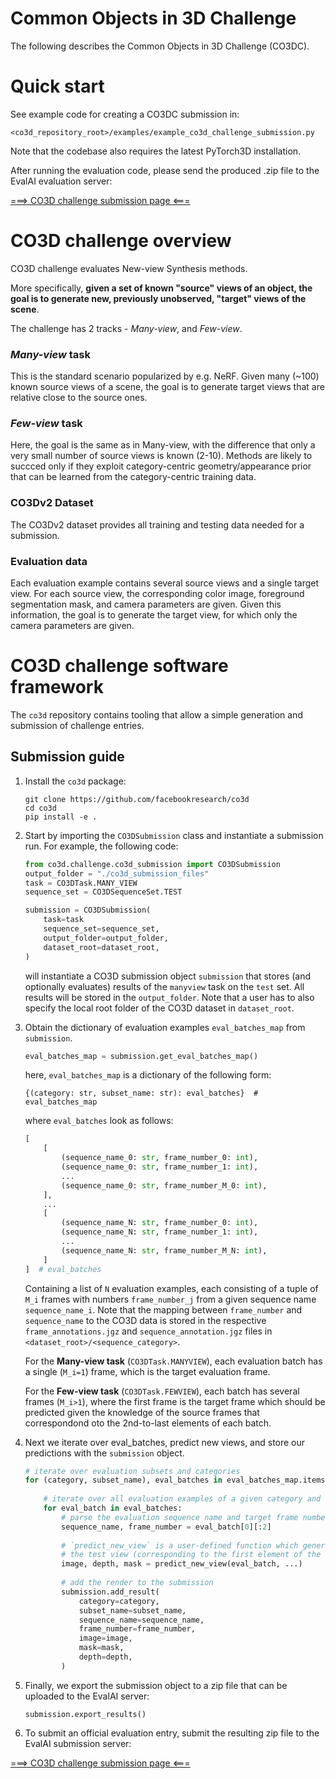 Common Objects in 3D Challenge
==============================

The following describes the Common Objects in 3D Challenge (CO3DC).

# Quick start
See example code for creating a CO3DC submission in:
```
<co3d_repository_root>/examples/example_co3d_challenge_submission.py
```
Note that the codebase also requires the latest PyTorch3D installation.

After running the evaluation code, please send the produced .zip file to the
EvalAI evaluation server:

[===> CO3D challenge submission page  <===](https://eval.ai/web/challenges/challenge-page/1819/submission)


# CO3D challenge overview

CO3D challenge evaluates New-view Synthesis methods.

More specifically, <b>given a set of known "source" views of an object, the goal
is to generate new, previously unobserved, "target" views of the scene</b>.

The challenge has 2 tracks - _Many-view_, and _Few-view_.

### _Many-view_ task

This is the standard scenario popularized by e.g. NeRF. Given many
(~100) known source views of a scene, the goal is to generate target views
that are relative close to the source ones.

### _Few-view_ task

Here, the goal is the same as in Many-view, with the difference that only
a very small number of source views is known (2-10). Methods are likely to succced
only if they exploit category-centric geometry/appearance prior that can be learned
from the category-centric training data.

### CO3Dv2 Dataset

The CO3Dv2 dataset provides all training and testing data needed for a submission.

### Evaluation data

Each evaluation example contains several source views and a single
target view. For each source view, the corresponding color image,
foreground segmentation mask, and camera parameters are given.
Given this information, the goal is to generate the target view, for which only the
camera parameters are given.


# CO3D challenge software framework
The `co3d` repository contains tooling that allow a simple generation and submission
of challenge entries.


## Submission guide
1) Install the `co3d` package:
    ```
    git clone https://github.com/facebookresearch/co3d
    cd co3d
    pip install -e .
    ```

2) Start by importing the `CO3DSubmission` class and instantiate a submission run.
    For example, the following code:
    ```python
    from co3d.challenge.co3d_submission import CO3DSubmission
    output_folder = "./co3d_submission_files"
    task = CO3DTask.MANY_VIEW
    sequence_set = CO3DSequenceSet.TEST
    
    submission = CO3DSubmission(
        task=task
        sequence_set=sequence_set,
        output_folder=output_folder,
        dataset_root=dataset_root,
    )
    ```
    will instantiate a CO3D submission object `submission` that stores (and optionally
    evaluates) results of the `manyview` task on the `test` set. All results will be
    stored in the `output_folder`. Note that a user has to also specify the local root
    folder of the CO3D dataset in `dataset_root`.

3) Obtain the dictionary of evaluation examples `eval_batches_map` from `submission`.
    ```python
    eval_batches_map = submission.get_eval_batches_map()
    ```
    here, `eval_batches_map` is a dictionary of the following form:
    ```
    {(category: str, subset_name: str): eval_batches}  # eval_batches_map
    ```
    where `eval_batches` look as follows:
    ```python
    [
        [
            (sequence_name_0: str, frame_number_0: int),
            (sequence_name_0: str, frame_number_1: int),
            ...
            (sequence_name_0: str, frame_number_M_0: int),
        ],
        ...
        [
            (sequence_name_N: str, frame_number_0: int),
            (sequence_name_N: str, frame_number_1: int),
            ...
            (sequence_name_N: str, frame_number_M_N: int),
        ]
    ]  # eval_batches
    ```
    Containing a list of `N` evaluation examples, each consisting of a tuple of 
    `M_i` frames with numbers `frame_number_j` from a given sequence name `sequence_name_i`.
    Note that the mapping between `frame_number` and `sequence_name` to the CO3D data
    is stored in the respective `frame_annotations.jgz` and `sequence_annotation.jgz`
    files in `<dataset_root>/<sequence_category>`.

    For the <b>Many-view task</b> (`CO3DTask.MANYVIEW`), each evaluation batch has a single
    (`M_i=1`) frame, which is the target evaluation frame.

    For the <b>Few-view task</b> (`CO3DTask.FEWVIEW`), each batch has several frames (`M_i>1`),
    where the first frame is the target frame which should be predicted given the knowledge
    of the source frames that correspondond oto the 2nd-to-last elements of each batch.


4) Next we iterate over eval_batches, predict new views, and store our predictions
with the `submission` object.
    ```python
    # iterate over evaluation subsets and categories
    for (category, subset_name), eval_batches in eval_batches_map.items():
        
        # iterate over all evaluation examples of a given category and subset
        for eval_batch in eval_batches:
            # parse the evaluation sequence name and target frame number from eval_batch
            sequence_name, frame_number = eval_batch[0][:2]
            
            # `predict_new_view` is a user-defined function which generates
            # the test view (corresponding to the first element of the eval batch)
            image, depth, mask = predict_new_view(eval_batch, ...)  
            
            # add the render to the submission
            submission.add_result(
                category=category,
                subset_name=subset_name,
                sequence_name=sequence_name,
                frame_number=frame_number,
                image=image,
                mask=mask,
                depth=depth,
            )
    ```

5) Finally, we export the submission object to a zip file that can be uploaded to the
EvalAI server:
    ```
    submission.export_results()
    ```

6) To submit an official evaluation entry, submit the resulting zip file to the
EvalAI submission server:

[===> CO3D challenge submission page  <===](https://eval.ai/web/challenges/challenge-page/1819/submission)
